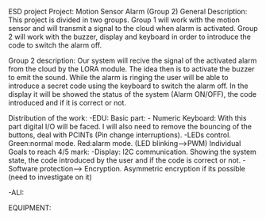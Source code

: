 ESD project
Project: Motion Sensor Alarm (Group 2)
General Description: This project is divided in two groups. Group 1 will work with the motion sensor and will transmit a signal to the cloud when alarm is activated. Group 2 will work with the buzzer, display and keyboard in order to introduce the code to switch the alarm off.

Group 2 description: Our system will recive the signal of the activated alarm from the cloud by the LORA module. The idea then is to activate the buzzer to emit the sound. While the alarm is ringing the user will be able to introduce a secret code using the keyboard to switch the alarm off. In the display it will be showed the status of the system (Alarm ON/OFF), the code introduced and if it is correct or not.

Distribution of the work:
-EDU:
	Basic part:
		- Numeric Keyboard: With this part digital I/O will be faced. I will also need to remove the bouncing of the buttons, deal with PCINTs (Pin change interruptions).
		-LEDs control. Green:normal mode. Red:alarm mode. (LED blinking-->PWM)
	Individual Goals to reach 4/5 mark:
		-Display: I2C communication. Showing the system state, the code introduced by the user and if the code is correct or not.
		-Software protection--> Encryption. Asymmetric encryption if its possible (need to investigate on it)

-ALI:

EQUIPMENT: 